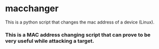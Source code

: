 # macchanger
This is a python script that changes the mac address of a device (Linux).

### This is a MAC address changing script that can prove to be very useful while attacking a target.
